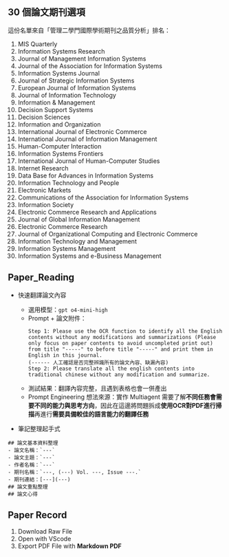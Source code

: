 ## 30 個論文期刊選項
這份名單來自「管理二學門國際學術期刊之品質分析」排名：
1. MIS Quarterly
2. Information Systems Research
3. Journal of Management Information Systems
4. Journal of the Association for Information Systems
5. Information Systems Journal
6. Journal of Strategic Information Systems
7. European Journal of Information Systems
8. Journal of Information Technology
9. Information & Management
10. Decision Support Systems
11. Decision Sciences
12. Information and Organization
13. International Journal of Electronic Commerce
14. International Journal of Information Management
15. Human-Computer Interaction
16. Information Systems Frontiers
17. International Journal of Human-Computer Studies
18. Internet Research
19. Data Base for Advances in Information Systems
20. Information Technology and People
21. Electronic Markets
22. Communications of the Association for Information Systems
23. Information Society
24. Electronic Commerce Research and Applications
25. Journal of Global Information Management
26. Electronic Commerce Research
27. Journal of Organizational Computing and Electronic Commerce
28. Information Technology and Management
29. Information Systems Management
30. Information Systems and e-Business Management

## Paper_Reading
- 快速翻譯論文內容
  - 選用模型：`gpt o4-mini-high`
  - Prompt + 論文附件：
    ``` Plaintext
    Step 1: Please use the OCR function to identify all the English contents without any modifications and summarizations (Please only focus on paper contents to avoid uncompleted print out) from title "-----" to before title "-----" and print them in English in this journal.
    (------ 人工確認是否完整辨識所有的論文內容、缺漏內容)
    Step 2: Please translate all the english contents into traditional chinese without any modification and summarize.
    ```
  - 測試結果：翻譯內容完整，且遇到表格也會一併產出
  - Prompt Engineering 想法來源：實作 Multiagent 需要了解**不同任務會需要不同的能力與思考方向**，因此在這邊將問題拆成**使用OCR對PDF進行掃描**再進行**需要具備較佳的語言能力的翻譯任務**
    
- 筆記整理起手式
```Plaintext
## 論文基本資料整理
- 論文名稱：`---`
- 論文主題：`---`
- 作者名稱：`---`
- 期刊名稱：`---, (---) Vol. ---, Issue ---.`
- 期刊連結：[---](---)
## 論文重點整理
## 論文心得
```

## Paper Record
1. Download Raw File
2. Open with VScode
3. Export PDF File with **Markdown PDF**

